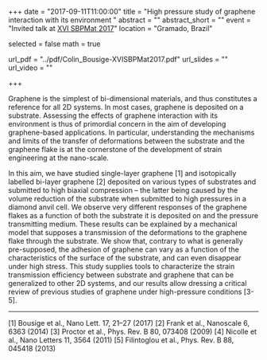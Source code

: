 +++
date = "2017-09-11T11:00:00"
title = "High pressure study of graphene interaction with its environment "
abstract = ""
abstract_short = ""
event = "Invited talk at [XVI SBPMat 2017](http://sbpmat.org.br/16encontro/home/index.php)"
location = "Gramado, Brazil"

selected = false
math = true

url_pdf = "../pdf/Colin_Bousige-XVISBPMat2017.pdf"
url_slides = ""
url_video = ""

+++

Graphene is the simplest of bi-dimensional materials, and thus constitutes a reference for all 2D systems. In most cases, graphene is deposited on a substrate. Assessing the effects of graphene interaction with its environment is thus of primordial concern in the aim of developing graphene-based applications. In particular, understanding the mechanisms and limits of the transfer of deformations between the substrate and the graphene flake is at the cornerstone of the development of strain engineering at the nano-scale. 

In this aim, we have studied single-layer graphene [1] and isotopically labelled bi-layer graphene [2] deposited on various types of substrates and submitted to high biaxial compression – the latter being caused by the volume reduction of the substrate when submitted to high pressures in a diamond anvil cell. We observe very different responses of the graphene flakes as a function of both the substrate it is deposited on and the pressure transmitting medium. These results can be explained by a mechanical model that supposes a transmission of the deformations to the graphene flake through the substrate. We show that, contrary to what is generally pre-supposed, the adhesion of graphene can vary as a function of the characteristics of the surface of the substrate, and can even disappear under high stress. This study supplies tools to characterize the strain transmission efficiency between substrate and graphene that can be generalized to other 2D systems, and our results allow dressing a critical review of previous studies of graphene under high-pressure conditions [3-5].

---

[1] Bousige et al., Nano Lett. 17, 21–27 (2017)
[2] Frank et al., Nanoscale 6, 6363 (2014)
[3] Proctor et al., Phys. Rev. B 80, 073408 (2009)
[4] Nicolle et al., Nano Letters 11, 3564 (2011)
[5] Filintoglou et al., Phys. Rev. B 88, 045418 (2013)

